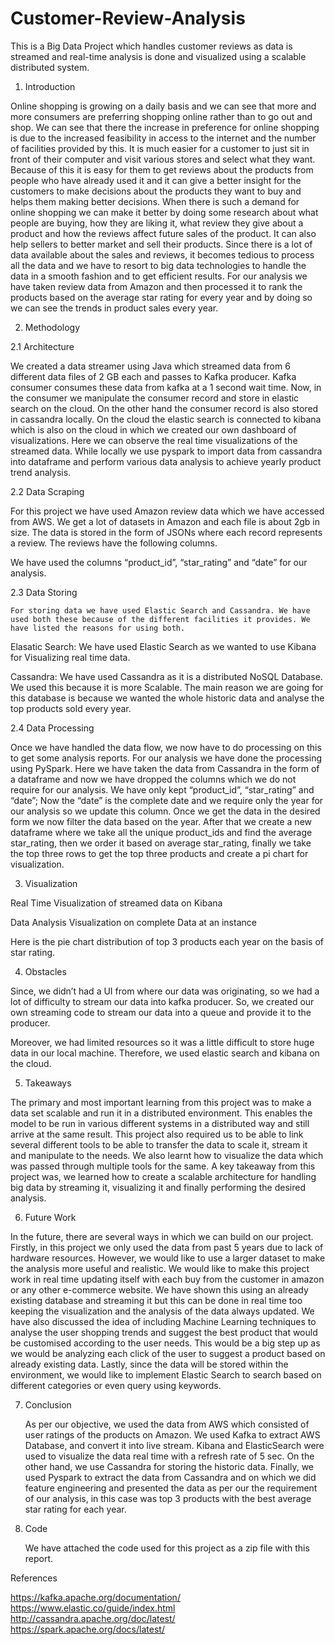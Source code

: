 # Customer-Review-Analysis
This is a Big Data Project which handles customer reviews as data is streamed and real-time analysis is done and visualized using a scalable distributed system.

1.  Introduction

Online shopping is growing on a daily basis and we can see that more and more consumers are preferring shopping online rather than to go out and shop. We can see that there the increase in preference for online shopping is due to the increased feasibility in access to the internet and the number of facilities provided by this. It is much easier for a customer to just sit in front of their computer and visit various stores and select what they want. Because of this it is easy for them to get reviews about the products from people who have already used it and it can give a better insight for the customers to make decisions about the products they want to buy and helps them making better decisions.
When there is such a demand for online shopping we can make it better by doing some research about what people are buying, how they are liking it, what review they give about a product and how the reviews affect future sales of the product. It can also help sellers to better market and sell their products.
Since there is a lot of data available about the sales and reviews, it becomes tedious to process all the data and we have to resort to big data technologies to handle the data in a smooth fashion and to get efficient results.
For our analysis we have taken review data from Amazon and then processed it to rank the products based on the average star rating for every year and by doing so we can see the trends in product sales every year.


2.  Methodology

2.1 Architecture

We created a data streamer using Java which streamed data from 6 different data files of 2 GB each and passes to Kafka producer. Kafka consumer consumes these data from kafka at a 1 second wait time. Now, in the consumer we manipulate the consumer record and store in elastic search on the cloud. On the other hand the consumer record is also stored in cassandra locally.
On the cloud the elastic search is connected to kibana which is also on the cloud in which we created our own dashboard of visualizations. Here we can observe the real time visualizations of the streamed data.
While locally we use pyspark to import data from cassandra into dataframe and perform various data analysis to achieve yearly product trend analysis.





2.2 Data Scraping

For this project we have used Amazon review data which we have accessed from AWS.
We get a lot of datasets in Amazon and each file is about 2gb in size. The data is stored in the form of JSONs where each record represents a review. The reviews have the following columns.




We have used the columns “product_id”, “star_rating” and “date” for our analysis.



2.3 Data Storing

    For storing data we have used Elastic Search and Cassandra. We have used both these because of the different facilities it provides. We have listed the reasons for using both.

Elasatic Search: We have used Elastic Search as we wanted to use Kibana for Visualizing real time data.

Cassandra: We have used Cassandra as it is a distributed NoSQL Database. We used this because it is more Scalable. The main reason we are going for this database is because we wanted the whole historic data and analyse the top products sold every year.

2.4 Data Processing

Once we have handled the data flow, we now have to do processing on this to get some analysis reports.
    For our analysis we have done the processing using PySpark. Here we have taken the data from Cassandra in the form of a dataframe and now we have dropped the columns which we do not require for our analysis. We have only kept “product_id”, “star_rating” and “date”; Now the “date” is the complete date and we require only the year for our analysis so we update this column.
    Once we get the data in the desired form we now filter the data based on the year. After that we create a new dataframe where we take all the unique product_ids and find the average star_rating, then we order it based on average star_rating, finally we take the top three rows to get the top three products and create a pi chart for visualization.









3. Visualization

Real Time Visualization of streamed data on Kibana














Data Analysis Visualization on complete Data at an instance

Here is the pie chart distribution of top 3 products each year on the basis of star rating.



4. Obstacles

Since, we didn’t had a UI from where our data was originating, so we had a lot of difficulty to stream our data into kafka producer. So, we created our own streaming code to stream our data into a queue and provide it to the producer. 

Moreover, we had limited resources so it was a little difficult to store huge data in our local machine. Therefore, we used elastic search and kibana on the cloud.

5. Takeaways

The primary and most important learning from this project was to make a data set scalable and run it in a distributed environment. This enables the model to be run in various different systems in a distributed way and still arrive at the same result. This project also required us to be able to link several different tools to be able to transfer the data to scale it, stream it and manipulate to the needs. We also learnt how to visualize the data which was passed through multiple tools for the same. A key takeaway from this project was, we learned how to create a scalable architecture for handling big data by streaming it, visualizing it and finally performing the desired analysis. 

6. Future Work 

In the future, there are several ways in which we can build on our project. Firstly, in this project we only used the data from past 5 years due to lack of hardware resources. However, we would like to use a larger dataset to make the analysis more useful and realistic. We would like to make this project work in real time updating itself with each buy from the customer in amazon or any other e-commerce website. We have shown this using an already existing database and streaming it but this can be done in real time too keeping the visualization and the analysis of the data always updated. We have also discussed the idea of including Machine Learning techniques to analyse the user shopping trends and suggest the best product that would be customised according to the user needs. This would be a big step up as we would be analyzing each click of the user to suggest a product based on already existing data. Lastly, since the data will be stored within the environment, we would like to implement Elastic Search to search based on different categories or even query using keywords.


7. Conclusion

    As per our objective, we used the data from AWS which consisted of user ratings of the products on Amazon. We used Kafka to extract AWS Database, and convert it into live stream. Kibana and ElasticSearch were used to visualize the data real time with a refresh rate of 5 sec. On the other hand, we use Cassandra for storing the historic data. Finally, we used Pyspark to extract the data from Cassandra and on which we did feature engineering and presented the data as per our the requirement of our analysis, in this case was top 3 products with the best average star rating for each year.

8. Code

    We have attached the code used for this project as a zip file with this report.

References

https://kafka.apache.org/documentation/
https://www.elastic.co/guide/index.html
http://cassandra.apache.org/doc/latest/
https://spark.apache.org/docs/latest/


